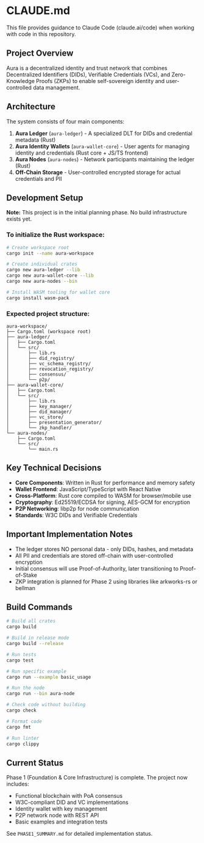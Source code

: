 # CLAUDE.md

This file provides guidance to Claude Code (claude.ai/code) when working with code in this repository.

## Project Overview

Aura is a decentralized identity and trust network that combines Decentralized Identifiers (DIDs), Verifiable Credentials (VCs), and Zero-Knowledge Proofs (ZKPs) to enable self-sovereign identity and user-controlled data management.

## Architecture

The system consists of four main components:

1. **Aura Ledger** (`aura-ledger`) - A specialized DLT for DIDs and credential metadata (Rust)
2. **Aura Identity Wallets** (`aura-wallet-core`) - User agents for managing identity and credentials (Rust core + JS/TS frontend)
3. **Aura Nodes** (`aura-nodes`) - Network participants maintaining the ledger (Rust)
4. **Off-Chain Storage** - User-controlled encrypted storage for actual credentials and PII

## Development Setup

**Note:** This project is in the initial planning phase. No build infrastructure exists yet.

### To initialize the Rust workspace:

```bash
# Create workspace root
cargo init --name aura-workspace

# Create individual crates
cargo new aura-ledger --lib
cargo new aura-wallet-core --lib
cargo new aura-nodes --bin

# Install WASM tooling for wallet core
cargo install wasm-pack
```

### Expected project structure:

```
aura-workspace/
├── Cargo.toml (workspace root)
├── aura-ledger/
│   ├── Cargo.toml
│   └── src/
│       ├── lib.rs
│       ├── did_registry/
│       ├── vc_schema_registry/
│       ├── revocation_registry/
│       ├── consensus/
│       └── p2p/
├── aura-wallet-core/
│   ├── Cargo.toml
│   └── src/
│       ├── lib.rs
│       ├── key_manager/
│       ├── did_manager/
│       ├── vc_store/
│       ├── presentation_generator/
│       └── zkp_handler/
└── aura-nodes/
    ├── Cargo.toml
    └── src/
        └── main.rs
```

## Key Technical Decisions

- **Core Components**: Written in Rust for performance and memory safety
- **Wallet Frontend**: JavaScript/TypeScript with React Native
- **Cross-Platform**: Rust core compiled to WASM for browser/mobile use
- **Cryptography**: Ed25519/ECDSA for signing, AES-GCM for encryption
- **P2P Networking**: libp2p for node communication
- **Standards**: W3C DIDs and Verifiable Credentials

## Important Implementation Notes

- The ledger stores NO personal data - only DIDs, hashes, and metadata
- All PII and credentials are stored off-chain with user-controlled encryption
- Initial consensus will use Proof-of-Authority, later transitioning to Proof-of-Stake
- ZKP integration is planned for Phase 2 using libraries like arkworks-rs or bellman

## Build Commands

```bash
# Build all crates
cargo build

# Build in release mode
cargo build --release

# Run tests
cargo test

# Run specific example
cargo run --example basic_usage

# Run the node
cargo run --bin aura-node

# Check code without building
cargo check

# Format code
cargo fmt

# Run linter
cargo clippy
```

## Current Status

Phase 1 (Foundation & Core Infrastructure) is complete. The project now includes:

- Functional blockchain with PoA consensus
- W3C-compliant DID and VC implementations  
- Identity wallet with key management
- P2P network node with REST API
- Basic examples and integration tests

See `PHASE1_SUMMARY.md` for detailed implementation status.